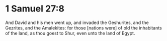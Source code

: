 # 1 Samuel 27:8

And David and his men went up, and invaded the Geshurites, and the Gezrites, and the Amalekites: for those [nations were] of old the inhabitants of the land, as thou goest to Shur, even unto the land of Egypt.